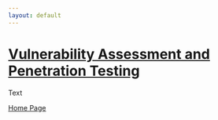 ```yaml
---
layout: default
---
```


# <u>Vulnerability Assessment and Penetration Testing</u>

Text

[Home Page](./)
